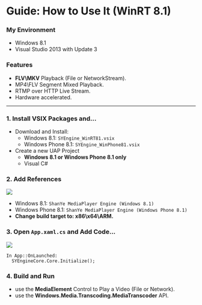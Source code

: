 # Guide: How to Use It (WinRT 8.1)
### My Environment
 - Windows 8.1
 - Visual Studio 2013 with Update 3

### Features
 - **FLV\MKV** Playback (File or NetworkStream).
 - MP4\FLV Segment Mixed Playback.
 - RTMP over HTTP Live Stream.
 - Hardware accelerated.

***
### 1. Install VSIX Packages and...
 - Download and Install:
   - Windows 8.1: `SYEngine_WinRT81.vsix`
   - Windows Phone 8.1: `SYEngine_WinPhone81.vsix`
 - Create a new UAP Project
   - **Windows 8.1 or Windows Phone 8.1 only**
   - Visual C#

### 2. Add References
![](https://raw.githubusercontent.com/amamiya/SYEngine/master/!GUIDE/0.png)

 - Windows 8.1: `ShanYe MediaPlayer Engine (Windows 8.1)`
 - Windows Phone 8.1: `ShanYe MediaPlayer Engine (Windows Phone 8.1)`
 - **Change build target to: x86\x64\ARM.**

### 3. Open `App.xaml.cs` and Add Code...
![](https://raw.githubusercontent.com/amamiya/SYEngine/master/!GUIDE/1.png)

```
In App::OnLaunched:
  SYEngineCore.Core.Initialize();
```

### 4. Build and Run
 - use the **MediaElement** Control to Play a Video (File or Network).
 - use the **Windows.Media.Transcoding.MediaTranscoder** API.
